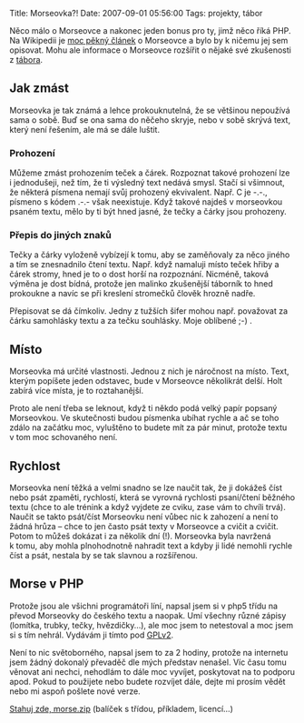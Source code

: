 Title: Morseovka?!
Date: 2007-09-01 05:56:00
Tags: projekty, tábor

Něco málo o Morseovce a nakonec jeden bonus pro ty, jimž něco říká PHP. Na Wikipedii je [moc pěkný článek](http://cs.wikipedia.org/wiki/Morseova_abeceda) o Morseovce a bylo by k ničemu jej sem opisovat. Mohu ale informace o Morseovce rozšířit o nějaké své zkušenosti z [tábora](http://www.taborprekvapeni.net/).

## Jak zmást

Morseovka je tak známá a lehce prokouknutelná, že se většinou nepoužívá sama o sobě. Buď se ona sama do něčeho skryje, nebo v sobě skrývá text, který není řešením, ale má se dále luštit.

### Prohození

Můžeme zmást prohozením teček a čárek. Rozpoznat takové prohození lze i jednodušeji, než tím, že ti výsledný text nedává smysl. Stačí si všimnout, že některá písmena nemají svůj prohozený ekvivalent. Např. C je -.-., písmeno s kódem .-.- však neexistuje. Když takové najdeš v morseovkou psaném textu, mělo by ti být hned jasné, že tečky a čárky jsou prohozeny.

### Přepis do jiných znaků

Tečky a čárky vyloženě vybízejí k tomu, aby se zaměňovaly za něco jiného a tím se znesnadnilo čtení textu. Např. když namaluji místo teček hřiby a čárek stromy, hned je to o dost horší na rozpoznání. Nicméně, taková výměna je dost bídná, protože jen malinko zkušenější táborník to hned prokoukne a navíc se při kreslení stromečků člověk hrozně nadře.

Přepisovat se dá čímkoliv. Jedny z tužších šifer mohou např. považovat za čárku samohlásky textu a za tečku souhlásky. Moje oblíbené ;-) .

## Místo

Morseovka má určité vlastnosti. Jednou z nich je náročnost na místo. Text, kterým popíšete jeden odstavec, bude v Morseovce několikrát delší. Holt zabírá více místa, je to roztahanější.

Proto ale není třeba se leknout, když ti někdo podá velký papír popsaný Morseovkou. Ve skutečnosti budou písmenka ubíhat rychle a ač se toho zdálo na začátku moc, vyluštěno to budete mít za pár minut, protože textu v tom moc schovaného není.

## Rychlost

Morseovka není těžká a velmi snadno se lze naučit tak, že ji dokážeš číst nebo psát zpaměti, rychlostí, která se vyrovná rychlosti psaní/čtení běžného textu (chce to ale trénink a když vyjdete ze cviku, zase vám to chvíli trvá). Naučit se takto psát/číst Morseovku není vůbec nic k zahození a není to žádná hrůza – chce to jen často psát texty v Morseovce a cvičit a cvičit. Potom to můžeš dokázat i za několik dní (!). Morseovka byla navržená k tomu, aby mohla plnohodnotně nahradit text a kdyby ji lidé nemohli rychle číst a psát, nestala by se tak slavnou a rozšířenou.

## Morse v PHP

Protože jsou ale všichni programátoři líní, napsal jsem si v php5 třídu na převod Morseovky do českého textu a naopak. Umí všechny různé zápisy (lomítka, trubky, tečky, hvězdičky…), ale moc jsem to netestoval a moc jsem si s tím nehrál. Vydávám ji tímto pod [GPLv2](http://cs.wikipedia.org/wiki/GNU_General_Public_License).

Není to nic světoborného, napsal jsem to za 2 hodiny, protože na internetu jsem žádný dokonalý převaděč dle mých představ nenašel. Víc času tomu věnovat ani nechci, nehodlám to dále moc vyvíjet, poskytovat na to podporu apod. Pokud to použijete nebo budete rozvíjet dále, dejte mi prosím vědět nebo mi aspoň pošlete nové verze.

[Stahuj zde, morse.zip](files/morse.zip) (balíček s třídou, příkladem, licencí…)